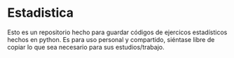 # Estadistica
Esto es un repositorio hecho para guardar códigos de ejercicos estadísticos hechos en python. Es para uso personal y compartido, siéntase libre de copiar lo que sea necesario para sus estudios/trabajo.
